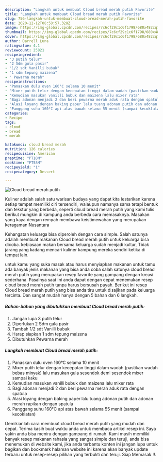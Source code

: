 ```yaml
---
description: "Langkah untuk membuat Cloud bread merah putih Favorite"
title: "Langkah untuk membuat Cloud bread merah putih Favorite"
slug: 756-langkah-untuk-membuat-cloud-bread-merah-putih-favorite
date: 2020-12-12T00:50:57.328Z
image: https://img-global.cpcdn.com/recipes/7c6cf29c1c6f1798/680x482cq70/cloud-bread-merah-putih-foto-resep-utama.jpg
thumbnail: https://img-global.cpcdn.com/recipes/7c6cf29c1c6f1798/680x482cq70/cloud-bread-merah-putih-foto-resep-utama.jpg
cover: https://img-global.cpcdn.com/recipes/7c6cf29c1c6f1798/680x482cq70/cloud-bread-merah-putih-foto-resep-utama.jpg
author: Darrell Luna
ratingvalue: 4.1
reviewcount: 25821
recipeingredient:
- "3 putih telur"
- "2 Sdm gula pasir"
- "1/2 sdt Vanilli bubuk"
- "1 sdm tepung maizena"
- " Pewarna merah"
recipeinstructions:
- "Panaskan dulu oven 160°C selama 10 menit"
- "Mixer putih telur dengan kecepatan tinggi dalam wadah (pastikan wadah bebas minyak) lalu masukan gula sesendok demi sesendok mixer sampai kaku"
- "Kemudian masukan vanilli bubuk dan maizena lalu mixer rata"
- "Bagi adonan menjadi 2 dan beri pewarna merah aduk rata dengan spatula"
- "Alasi loyang dengan baking paper lalu tuang adonan putih dan adonan merah rapikan dengan spatula"
- "Panggang suhu 160°C api atas bawah selama 55 menit (sampai kecoklatan)"
categories:
- Recipe
tags:
- cloud
- bread
- merah

katakunci: cloud bread merah 
nutrition: 126 calories
recipecuisine: American
preptime: "PT10M"
cooktime: "PT58M"
recipeyield: "1"
recipecategory: Dessert

---
```



![Cloud bread merah putih](https://img-global.cpcdn.com/recipes/7c6cf29c1c6f1798/680x482cq70/cloud-bread-merah-putih-foto-resep-utama.jpg)

Kuliner adalah salah satu warisan budaya yang dapat kita lestarikan karena setiap tempat memiliki ciri tersendiri, walaupun namanya sama tetapi bentuk dan tekstur yang berbeda, seperti cloud bread merah putih yang kami tulis berikut mungkin di kampung anda berbeda cara memasaknya. Masakan yang kaya dengan rempah membawa keistimewahan yang merupakan keragaman Nusantara

Kehangatan keluarga bisa diperoleh dengan cara simple. Salah satunya adalah membuat makanan Cloud bread merah putih untuk keluarga bisa dicoba. kebiasaan makan bersama keluarga sudah menjadi kultur, Tidak jarang yang kadang mencari kuliner kampung mereka sendiri ketika di tempat lain.



untuk kamu yang suka masak atau harus menyiapkan makanan untuk tamu ada banyak jenis makanan yang bisa anda coba salah satunya cloud bread merah putih yang merupakan resep favorite yang gampang dengan kreasi sederhana. Pasalnya saat ini anda dapat dengan cepat menemukan resep cloud bread merah putih tanpa harus bersusah payah.
Berikut ini resep Cloud bread merah putih yang bisa anda tiru untuk disajikan pada keluarga tercinta. Dan sangat mudah hanya dengan 5 bahan dan 6 langkah.


<!--inarticleads1-->

##### Bahan-bahan yang dibutuhkan membuat Cloud bread merah putih:

1. Jangan lupa 3 putih telur
1. Diperlukan 2 Sdm gula pasir
1. Tambah 1/2 sdt Vanilli bubuk
1. Harap siapkan 1 sdm tepung maizena
1. Dibutuhkan  Pewarna merah




<!--inarticleads2-->

##### Langkah membuat  Cloud bread merah putih:

1. Panaskan dulu oven 160°C selama 10 menit
1. Mixer putih telur dengan kecepatan tinggi dalam wadah (pastikan wadah bebas minyak) lalu masukan gula sesendok demi sesendok mixer sampai kaku
1. Kemudian masukan vanilli bubuk dan maizena lalu mixer rata
1. Bagi adonan menjadi 2 dan beri pewarna merah aduk rata dengan spatula
1. Alasi loyang dengan baking paper lalu tuang adonan putih dan adonan merah rapikan dengan spatula
1. Panggang suhu 160°C api atas bawah selama 55 menit (sampai kecoklatan)




Demikianlah cara membuat cloud bread merah putih yang mudah dan cepat. Terima kasih buat waktu anda untuk membaca artikel resep ini. Saya yakin anda bisa meniru dengan gampang di rumah. Kami masih memiliki banyak resep makanan rahasia yang sangat simple dan teruji, anda bisa menemukan di website kami, jika anda terbantu konten ini jangan lupa untuk bagikan dan bookmark halaman website ini karena akan banyak update terbaru untuk resep-resep pilihan yang terbukti dan teruji. Siap Memasak !!. 

